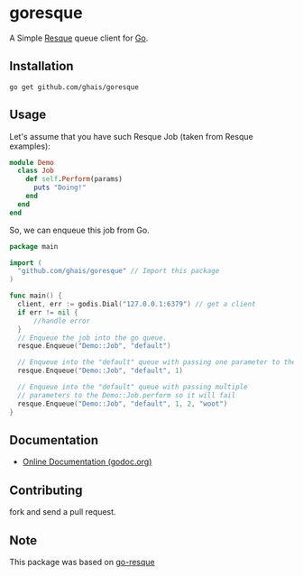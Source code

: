 # goresque

A Simple [Resque](https://github.com/resque/resque) queue client for [Go](http://golang.org).

## Installation

```
go get github.com/ghais/goresque
```

## Usage

Let's assume that you have such Resque Job (taken from Resque examples):

```ruby
module Demo
  class Job
    def self.Perform(params)
      puts "Doing!"
    end
  end
end
```

So, we can enqueue this job from Go.

```go
package main

import (
  "github.com/ghais/goresque" // Import this package
)

func main() {
  client, err := godis.Dial("127.0.0.1:6379") // get a client
  if err != nil {
      //handle error
  }
  // Enqueue the job into the go queue.
  resque.Enqueue("Demo::Job", "default")

  // Enqueue into the "default" queue with passing one parameter to the Demo::Job.
  resque.Enqueue("Demo::Job", "default", 1)

  // Enqueue into the "default" queue with passing multiple
  // parameters to the Demo::Job.perform so it will fail
  resque.Enqueue("Demo::Job", "default", 1, 2, "woot")
}
```
## Documentation 

- [Online Documentation (godoc.org)](http://godoc.org/github.com/ghais/goresque)

## Contributing

fork and send a pull request.

## Note

This package was based on [go-resque](https://github.com/kavu/go-resque)

